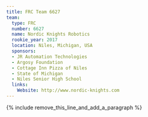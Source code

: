 ```yaml
---
title: FRC Team 6627
team:
  type: FRC
  number: 6627
  name: Nordic Knights Robotics
  rookie_year: 2017
  location: Niles, Michigan, USA
  sponsors:
  - JR Automation Technologies
  - Argosy Foundation
  - Cottage Inn Pizza of Niles
  - State of Michigan
  - Niles Senior High School
  links:
    Website: http://www.nordic-knights.com
---
```


{% include remove_this_line_and_add_a_paragraph %}
